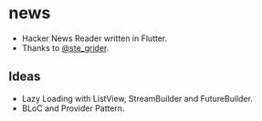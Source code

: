# news
- Hacker News Reader written in Flutter.
- Thanks to [@ste_grider](https://www.twitter.com/ste_grider).

## Ideas
- Lazy Loading with ListView, StreamBuilder and FutureBuilder.
- BLoC and Provider Pattern.
